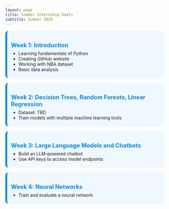 ```yaml
---
layout: page
title: Summer Internship Goals
subtitle: Summer 2025
---
```


<style>
  .week-title {
    font-size: 1.3em;
    font-weight: bold;
    color: #008AFF;
    margin-top: 1.2em;
  }
  .goal-section {
    background-color: #F0F8FF;
    border-left: 6px solid #008AFF;
    padding: 12px;
    margin-bottom: 15px;
    border-radius: 10px;
  }
  ul {
    margin-top: 0.5em;
    margin-bottom: 0.5em;
  }
</style>

<div class="goal-section">
  <div class="week-title">Week 1: Introduction</div>
  <ul>
    <li>Learning fundamentals of Python</li>
    <li>Creating GitHub website</li>
    <li>Working with NBA dataset</li>
    <li>Basic data analysis</li>
  </ul>
</div>

<div class="goal-section">
  <div class="week-title">Week 2: Decision Trees, Random Forests, Linear Regression</div>
  <ul>
    <li>Dataset: TBD</li>
    <li>Train models with multiple machine learning tools</li>
  </ul>
</div>

<div class="goal-section">
  <div class="week-title">Week 3: Large Language Models and Chatbots</div>
  <ul>
    <li>Build an LLM-powered chatbot</li>
    <li>Use API keys to access model endpoints</li>
  </ul>
</div>

<div class="goal-section">
  <div class="week-title">Week 4: Neural Networks</div>
  <ul>
    <li>Train and evaluate a neural network</li>
  </ul>
</div>

